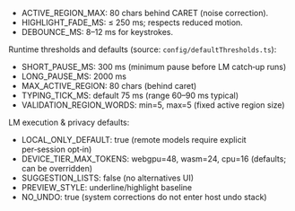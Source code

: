 <!--══════════════════════════════════════════════════
  ╔══════════════════════════════════════════════════════╗
  ║  ░  R E F E R E N C E  —  C O N F I G   F L A G S  ░░  ║
  ║                                                      ║
  ║                                                      ║
  ║                                                      ║
  ║                                                      ║
  ║           ╌╌  P L A C E H O L D E R  ╌╌              ║
  ║                                                      ║
  ║                                                      ║
  ║                                                      ║
  ║                                                      ║
  ╚══════════════════════════════════════════════════════╝
    • WHAT ▸ Thresholds and windows
    • WHY  ▸ Tuning reference
    • HOW  ▸ Source `config/defaultThresholds.ts`
-->

- ACTIVE_REGION_MAX: 80 chars behind CARET (noise correction).
- HIGHLIGHT_FADE_MS: ≤ 250 ms; respects reduced motion.
- DEBOUNCE_MS: 8–12 ms for keystrokes.

Runtime thresholds and defaults (source: `config/defaultThresholds.ts`):

- SHORT_PAUSE_MS: 300 ms (minimum pause before LM catch‑up runs)
- LONG_PAUSE_MS: 2000 ms
- MAX_ACTIVE_REGION: 80 chars (behind caret)
- TYPING_TICK_MS: default 75 ms (range 60–90 ms typical)
- VALIDATION_REGION_WORDS: min=5, max=5 (fixed active region size)

LM execution & privacy defaults:

- LOCAL_ONLY_DEFAULT: true (remote models require explicit per‑session opt‑in)
- DEVICE_TIER_MAX_TOKENS: webgpu=48, wasm=24, cpu=16 (defaults; can be overridden)
- SUGGESTION_LISTS: false (no alternatives UI)
- PREVIEW_STYLE: underline/highlight baseline
- NO_UNDO: true (system corrections do not enter host undo stack)

<!-- Alignment: Flags impacting visuals → active region size, shimmer duration; LM flags → localOnly, device tier, token caps. -->

